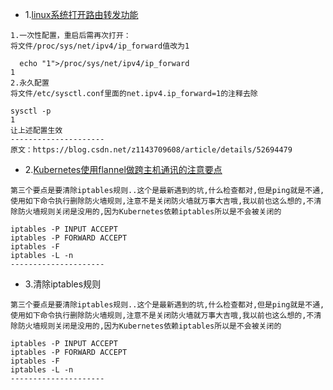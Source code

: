 
- 1.[linux系统打开路由转发功能](https://blog.csdn.net/z1143709608/article/details/52694479)
```
1.一次性配置，重启后需再次打开： 
将文件/proc/sys/net/ipv4/ip_forward值改为1

  echo "1">/proc/sys/net/ipv4/ip_forward
1
2.永久配置 
将文件/etc/sysctl.conf里面的net.ipv4.ip_forward=1的注释去除

sysctl -p
1
让上述配置生效
--------------------- 
原文：https://blog.csdn.net/z1143709608/article/details/52694479 
```
- 2.[Kubernetes使用flannel做跨主机通讯的注意要点](https://blog.csdn.net/onlonely/article/details/80265004)
```
第三个要点是要清除iptables规则..这个是最新遇到的坑,什么检查都对,但是ping就是不通,使用如下命令执行删除防火墙规则,注意不是关闭防火墙就万事大吉哦,我以前也这么想的,不清除防火墙规则关闭是没用的,因为Kubernetes依赖iptables所以是不会被关闭的

iptables -P INPUT ACCEPT
iptables -P FORWARD ACCEPT
iptables -F
iptables -L -n
--------------------- 
```
- 3.清除iptables规则
```
第三个要点是要清除iptables规则..这个是最新遇到的坑,什么检查都对,但是ping就是不通,使用如下命令执行删除防火墙规则,注意不是关闭防火墙就万事大吉哦,我以前也这么想的,不清除防火墙规则关闭是没用的,因为Kubernetes依赖iptables所以是不会被关闭的

iptables -P INPUT ACCEPT
iptables -P FORWARD ACCEPT
iptables -F
iptables -L -n
--------------------- 
```
